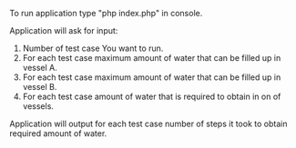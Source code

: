 
To run application type "php index.php" in console.

Application will ask for input:
1. Number of test case You want to run.
2. For each test case maximum amount of water that can be filled up in vessel A.
3. For each test case maximum amount of water that can be filled up in vessel B.
4. For each test case amount of water that is required to obtain in on of vessels.

Application will output for each test case number of steps it took to obtain required amount of water.